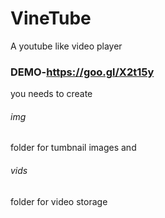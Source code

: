 # <h1>VineTube</h1>
A youtube like video player 
<br><h3>DEMO-https://goo.gl/X2t15y</h3>
you needs to create <h6>img</h6> folder for tumbnail images and <h6>vids</h6> folder for video storage
